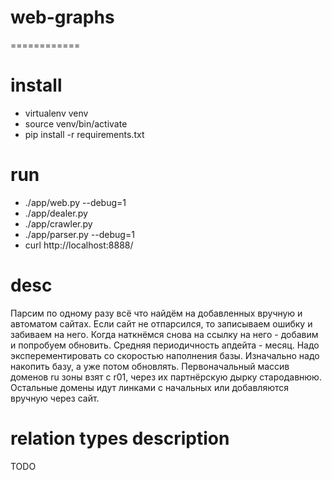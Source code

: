 # web-graphs
============

# install
- virtualenv venv
- source venv/bin/activate
- pip install -r requirements.txt

# run
- ./app/web.py --debug=1
- ./app/dealer.py
- ./app/crawler.py
- ./app/parser.py --debug=1
- curl http://localhost:8888/

# desc
Парсим по одному разу всё что найдём на добавленных вручную и автоматом сайтах.
Если сайт не отпарсился, то записываем ошибку и забиваем на него.
Когда наткнёмся снова на ссылку на него - добавим и попробуем обновить.
Средняя периодичность апдейта - месяц. Надо эксперементировать со скоростью наполнения базы. Изначально надо накопить базу, а уже потом обновлять.
Первоначальный массив доменов ru зоны взят с r01, через их партнёрскую дырку стародавнюю. Остальные домены идут линками с начальных или добавляются вручную через сайт.


# relation types description
TODO